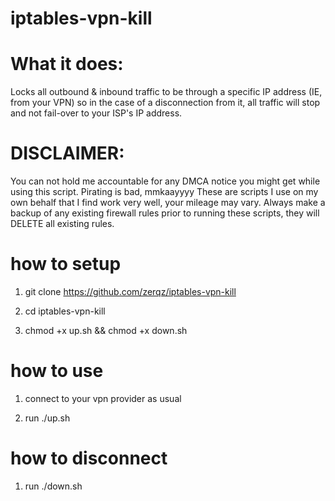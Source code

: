 # iptables-vpn-kill

# What it does:
  Locks all outbound & inbound traffic to be through a specific IP address (IE, from your VPN) so in the case of a disconnection from it, all traffic will stop and not fail-over to your ISP's IP address. 


# DISCLAIMER:
You can not hold me accountable for any DMCA notice you might get while using this script. Pirating is bad, mmkaayyyy
These are scripts I use on my own behalf that I find work very well, your mileage may vary.
Always make a backup of any existing firewall rules prior to running these scripts, they will DELETE all existing rules.


# how to setup
1) git clone https://github.com/zerqz/iptables-vpn-kill

2) cd iptables-vpn-kill

3) chmod +x up.sh && chmod +x down.sh

# how to use
1) connect to your vpn provider as usual

2) run ./up.sh

# how to disconnect
1) run ./down.sh
